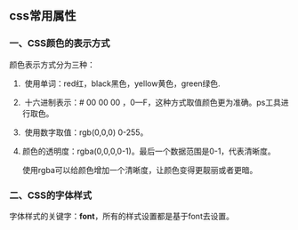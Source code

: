 ## css常用属性

### 一、CSS颜色的表示方式

颜色表示方式分为三种：

1. ​	使用单词：red红，black黑色，yellow黄色，green绿色.

2. ​    十六进制表示：# 00 00 00 ，0—F，这种方式取值颜色更为准确。ps工具进行取色。

3. ​     使用数字取值：rgb(0,0,0) 0-255。

4. ​     颜色的透明度：rgba(0,0,0,0-1)。最后一个数据范围是0-1，代表清晰度。

    使用rgba可以给颜色增加一个清晰度，让颜色变得更靓丽或者更暗。

### 二、CSS的字体样式

​	字体样式的关键字：**font**，所有的样式设置都是基于font去设置。